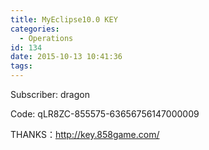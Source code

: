 ```yaml
---
title: MyEclipse10.0 KEY
categories:
  - Operations
id: 134
date: 2015-10-13 10:41:36
tags:
---
```


Subscriber: dragon

Code: qLR8ZC-855575-63656756147000009

THANKS：http://key.858game.com/
